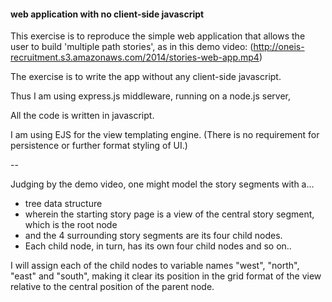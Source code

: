 <h4>web application with no client-side javascript</h4>


This exercise is to reproduce the simple web application that allows the user to build 'multiple path stories', as in this demo video: (http://oneis-recruitment.s3.amazonaws.com/2014/stories-web-app.mp4)


The exercise is to write the app without any client-side javascript.

Thus I am using express.js middleware, running on a node.js server,

All the code is written in javascript.

I am using EJS for the view templating engine.
(There is no requirement for persistence or further format styling of UI.)

--

Judging by the demo video, one might model the story segments with a...

<ul>
  <li>tree data structure</li>
  <li>wherein the starting story page is a view of the central story segment, which is the root node</li>
  <li>and the 4 surrounding story segments are its four child nodes.</li>
  <li>Each child node, in turn, has its own four child nodes and so on..</li>
</ul>

I will assign each of the child nodes to variable names "west", "north", "east" and "south", making it clear its position in the grid format of the view relative to the central position of the parent node.
